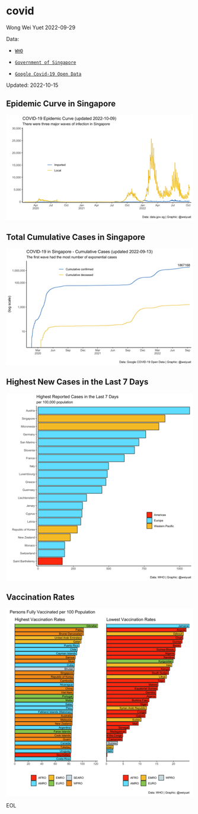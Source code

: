 # covid

Wong Wei Yuet 2022-09-29

Data:
  - [`WHO`](https://covid19.who.int/data)
  
  - [`Government of Singapore`](https://data.gov.sg/dataset/covid-19-statistics)
  
  - [`Google Covid-19 Open Data`](https://health.google.com/covid-19/open-data)
  
Updated: 2022-10-15
  
## Epidemic Curve in Singapore
![](https://github.com/weiyuet/covid/blob/main/figures/covid-epidemic-curve-sg.png)

## Total Cumulative Cases in Singapore
![](https://github.com/weiyuet/covid/blob/main/figures/covid-cumulative-sg.png)

## Highest New Cases in the Last 7 Days
![](https://github.com/weiyuet/covid/blob/main/figures/new-cases-last-seven-days.png)

## Vaccination Rates
![](https://github.com/weiyuet/covid/blob/main/figures/country-vaccination-rates.png)

EOL